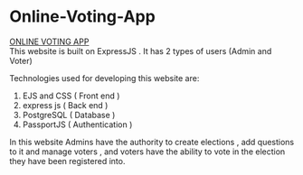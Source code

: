# Online-Voting-App
<a href="https://my-voting-app-8qdp.onrender.com/">ONLINE VOTING APP</a><br>
This website is built on ExpressJS .
It has 2 types of users (Admin and Voter)

Technologies used for developing this website are:
1. EJS and CSS ( Front end )
2. express js ( Back end )
3. PostgreSQL ( Database )
4. PassportJS ( Authentication )

In this website Admins have the authority to create elections , add questions to it and manage voters , and voters have the ability to vote in the election they have been registered into.
